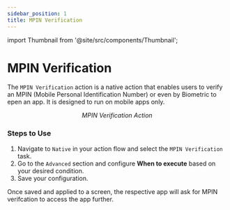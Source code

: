 ```yaml
---
sidebar_position: 1
title: MPIN Verification
---
```


import Thumbnail from '@site/src/components/Thumbnail';


# MPIN Verification

The `MPIN Verification` action is a native action that enables users to verify an MPIN (Mobile Personal Identification Number) or even by Biometric to epen an app. It is designed to run on mobile apps only.

<figure>
<Thumbnail src="/img/reference/actionflow-blocks/mpin-verification/mpin-verification.png" alt="MPIN Verification Action" />
<figcaption align='center'><i>MPIN Verification Action</i></figcaption>
</figure>

### Steps to Use

1. Navigate to `Native` in your action flow and select the `MPIN Verification` task.
2. Go to the `Advanced` section and configure **When to execute** based on your desired condition.
3. Save your configuration.


Once saved and applied to a screen, the respective app will ask for MPIN verifcation to  access the app further.

<figure>
<Thumbnail src="/img/reference/actionflow-blocks/mpin-verification/mpin-lock.png" alt="MPIN Verification Action" style={{ width: '300px' }}  />
</figure>